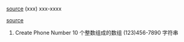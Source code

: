 [source](https://juejin.im/post/5d2d6991f265da1bd605d75e)
(xxx) xxx-xxxx


[source](https://juejin.im/post/5acc2cbef265da239612b508)

1. Create Phone Number
10 个整数组成的数组 (123)456-7890  字符串
